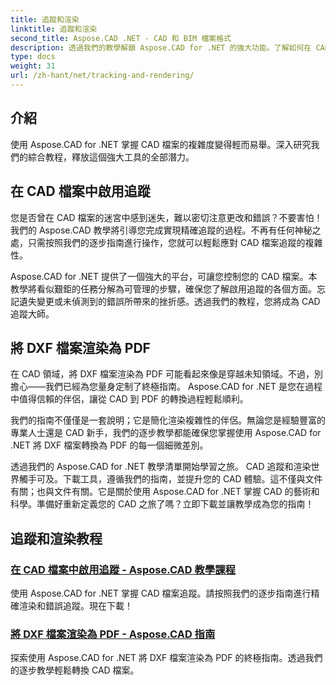 ```yaml
---
title: 追蹤和渲染
linktitle: 追蹤和渲染
second_title: Aspose.CAD .NET - CAD 和 BIM 檔案格式
description: 透過我們的教學解鎖 Aspose.CAD for .NET 的強大功能。了解如何在 CAD 檔案中啟用追蹤並將 DXF 檔案無縫渲染為 PDF。
type: docs
weight: 31
url: /zh-hant/net/tracking-and-rendering/
---
```


## 介紹

使用 Aspose.CAD for .NET 掌握 CAD 檔案的複雜度變得輕而易舉。深入研究我們的綜合教程，釋放這個強大工具的全部潛力。 

## 在 CAD 檔案中啟用追蹤

您是否曾在 CAD 檔案的迷宮中感到迷失，難以密切注意更改和錯誤？不要害怕！我們的 Aspose.CAD 教學將引導您完成實現精確追蹤的過程。不再有任何神秘之處，只需按照我們的逐步指南進行操作，您就可以輕鬆應對 CAD 檔案追蹤的複雜性。

Aspose.CAD for .NET 提供了一個強大的平台，可讓您控制您的 CAD 檔案。本教學將看似艱鉅的任務分解為可管理的步驟，確保您了解啟用追蹤的各個方面。忘記遺失變更或未偵測到的錯誤所帶來的挫折感。透過我們的教程，您將成為 CAD 追蹤大師。

## 將 DXF 檔案渲染為 PDF

在 CAD 領域，將 DXF 檔案渲染為 PDF 可能看起來像是穿越未知領域。不過，別擔心——我們已經為您量身定制了終極指南。 Aspose.CAD for .NET 是您在過程中值得信賴的伴侶，讓從 CAD 到 PDF 的轉換過程輕鬆順利。

我們的指南不僅僅是一套說明；它是簡化渲染複雜性的伴侶。無論您是經驗豐富的專業人士還是 CAD 新手，我們的逐步教學都能確保您掌握使用 Aspose.CAD for .NET 將 DXF 檔案轉換為 PDF 的每一個細微差別。

透過我們的 Aspose.CAD for .NET 教學清單開始學習之旅。 CAD 追蹤和渲染世界觸手可及。下載工具，遵循我們的指南，並提升您的 CAD 體驗。這不僅與文件有關；也與文件有關。它是關於使用 Aspose.CAD for .NET 掌握 CAD 的藝術和科學。準備好重新定義您的 CAD 之旅了嗎？立即下載並讓教學成為您的指南！
## 追蹤和渲染教程
### [在 CAD 檔案中啟用追蹤 - Aspose.CAD 教學課程](./enabling-tracking-in-cad-files/)
使用 Aspose.CAD for .NET 掌握 CAD 檔案追蹤。請按照我們的逐步指南進行精確渲染和錯誤追蹤。現在下載！
### [將 DXF 檔案渲染為 PDF - Aspose.CAD 指南](./rendering-dxf-files-as-pdf/)
探索使用 Aspose.CAD for .NET 將 DXF 檔案渲染為 PDF 的終極指南。透過我們的逐步教學輕鬆轉換 CAD 檔案。
